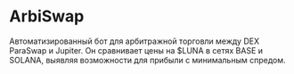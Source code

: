 # ArbiSwap
Автоматизированный бот для арбитражной торговли между DEX ParaSwap и Jupiter. Он сравнивает цены на $LUNA в сетях BASE и SOLANA, выявляя возможности для прибыли с минимальным спредом.
